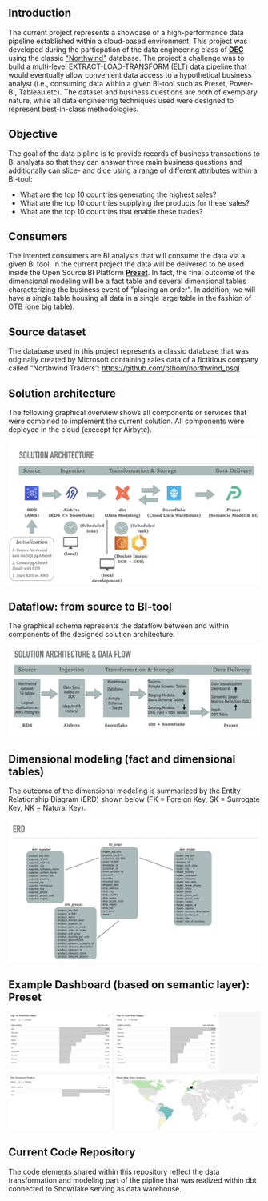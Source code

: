 
## Introduction

The current project represents a showcase of a high-performance data pipeline established within a cloud-based environment. This project was developed during the particpation of the data engineering class of [**DEC**](https://dataengineercamp.com/) using the classic ["Northwind"](https://github.com/pthom/northwind_psql) database. The project's challenge was to build a multi-level EXTRACT-LOAD-TRANSFORM (ELT) data pipeline that would eventually allow convenient data access to a hypothetical business analyst (i.e., consuming data within a given BI-tool such as Preset, Power-BI, Tableau etc). The dataset and business questions are both of exemplary nature, while all data engineering techniques used were designed to represent best-in-class methodologies.

## Objective  
The goal of the data pipline is to provide records of business transactions to BI analysts so that they can answer three main business questions and additionally can slice- and dice using a range of different attributes within a BI-tool:
+ What are the top 10 countries generating the highest sales?
+ What are the top 10 countries supplying the products for these sales?
+ What are the top 10 countries that enable these trades?

## Consumers 
The intented consumers are BI analysts that will consume the data via a given BI tool. In the current project the data will be delivered to be used inside the Open Source BI Platform [**Preset**](https://preset.io/). In fact, the final outcome of the dimensional modeling will be a fact table and several dimensional tables characterizing the business event of "placing an order". In addition, we will have a single table housing all data in a single large table in the fashion of OTB (one big table).

## Source dataset
The database used in this project represents a classic database that was originally created by Microsoft containing sales data of a fictitious company called “Northwind Traders”: https://github.com/pthom/northwind_psql

## Solution architecture
The following graphical overview shows all components or services that were combined to implement the current solution. All components were deployed in the cloud (execept for Airbyte). 

![](images/Solution_Architecture.png)


## Dataflow: from source to BI-tool
The graphical schema represents the dataflow between and within components of the designed solution architecture.

![](images/Data_Flow.png)

## Dimensional modeling (fact and dimensional tables)
The outcome of the dimensional modeling is summarized by the Entity Relationship Diagram (ERD) shown below (FK = Foreign Key, SK = Surrogate Key, NK = Natural Key).

![](images/ERD.png)

## Example Dashboard (based on semantic layer): Preset

 ![](images/Dashboard_Preset.png)

## Current Code Repository
The code elements shared within this repository reflect the data transformation and modeling part of the pipline that was realized within dbt connected to Snowflake serving as data warehouse.
